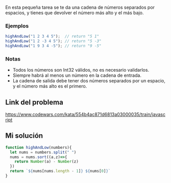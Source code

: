 En esta pequeña tarea se te da una cadena de números separados por espacios, y tienes que devolver el número más alto y el más bajo.

### Ejemplos

```javascript
highAndLow("1 2 3 4 5");  // return "5 1"
highAndLow("1 2 -3 4 5"); // return "5 -3"
highAndLow("1 9 3 4 -5"); // return "9 -5"
```

### Notas

- Todos los números son Int32 válidos, no es necesario validarlos.  
- Siempre habrá al menos un número en la cadena de entrada.  
- La cadena de salida debe tener dos números separados por un espacio, y el número más alto es el primero.

## Link del problema

https://www.codewars.com/kata/554b4ac871d6813a03000035/train/javascript

## Mi solución

```js
function highAndLow(numbers){
  let nums = numbers.split(" ")
  nums = nums.sort((a,z)=>{
    return Number(a) - Number(z)
  })
  return `${nums[nums.length - 1]} ${nums[0]}`
}
```

